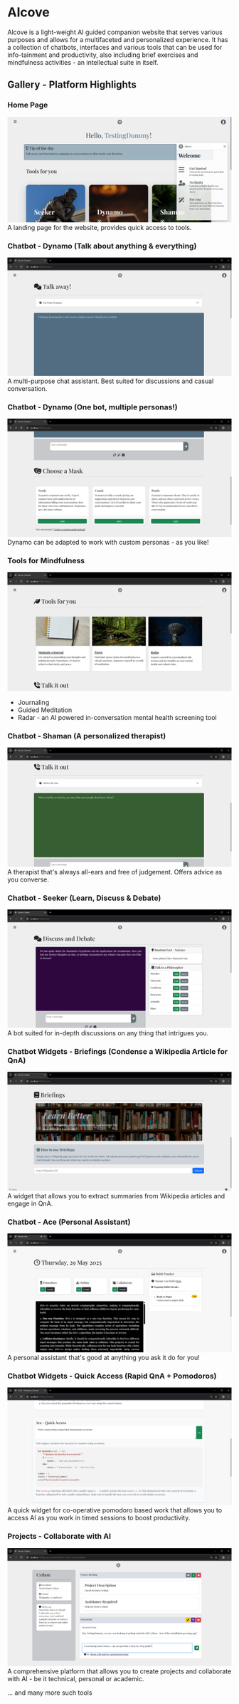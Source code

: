# Alcove

Alcove is a light-weight AI guided companion website that serves various purposes and allows for a multifaceted and personalized experience. It has a collection of chatbots, interfaces and various tools that can be used for info-tainment and productivity, also including brief exercises and mindfulness activities - an intellectual suite in itself.

## Gallery - Platform Highlights

### Home Page
![Home](screenshots/home.png)
A landing page for the website, provides quick access to tools.

### Chatbot - Dynamo (Talk about anything & everything)
![Dynamo](screenshots/dynamo.png)
A multi-purpose chat assistant. Best suited for discussions and casual conversation.

### Chatbot - Dynamo (One bot, multiple personas!)
![Masks](screenshots/masks.png)
Dynamo can be adapted to work with custom personas - as you like!

### Tools for Mindfulness
![shaman](screenshots/shaman.png)
* Journaling
* Guided Meditation
* Radar - an AI powered in-conversation mental health screening tool 

### Chatbot - Shaman (A personalized therapist)
![therapy](screenshots/therapy.png)
A therapist that's always all-ears and free of judgement. Offers advice as you converse.

### Chatbot - Seeker (Learn, Discuss & Debate)
![seeker](screenshots/seeker.png)
A bot suited for in-depth discussions on any thing that intrigues you.

### Chatbot Widgets - Briefings (Condense a Wikipedia Article for QnA)
![briefings](screenshots/briefings.png)
A widget that allows you to extract summaries from Wikipedia articles and engage in QnA.

### Chatbot - Ace (Personal Assistant)
![ace](screenshots/ace.png)
A personal assistant that's good at anything you ask it do for you!

### Chatbot Widgets - Quick Access (Rapid QnA + Pomodoros)
![qa](screenshots/ace_quick_access.png)
A quick widget for co-operative pomodoro based work that allows you to access AI as you work in timed sessions to boost productivity.

### Projects - Collaborate with AI 
![projects](screenshots/projects.png)
A comprehensive platform that allows you to create projects and collaborate with AI - be it technical, personal or academic.

... and many more such tools